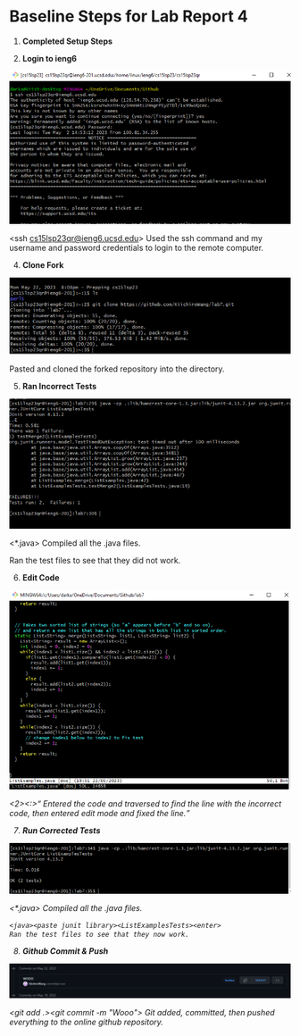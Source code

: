 # Baseline Steps for Lab Report 4

1. **Completed Setup Steps**

2. **Login to ieng6**


  ![Step4](Step4.PNG)
  
  <ssh cs15lsp23qr@ieng6.ucsd.edu><enter><entered password><enter>
  Used the ssh command and my username and password credentials to login to the remote computer.
  
4. **Clone Fork**
  
  
  ![Step5](Step5.PNG)
  
  <git clone><paste link><enter>
  Pasted and cloned the forked repository into the directory.
  
5. **Ran Incorrect Tests**
    
    
  ![Step6](Step6.PNG)
    
  <javac><paste junit library><*.java><enter>
  Compiled all the .java files.
    
   <java><paste junit library><ListExamplesTests><enter>
   Ran the test files to see that they did not work.
    
6. **Edit Code**
       
       
  ![Step7](Step7.PNG)
   
  <vim ListExamples.java><enter><up><up><up><up><up><up><up><up><up><up><i><right><right><right><right><right><right><backspace><2><escape><:><w><q><enter>
  Entered the code and traversed to find the line with the incorrect code, then entered edit mode and fixed the line.
            
7. **Run Corrected Tests**
            
  ![Step8](Step8.PNG)
      
  <javac><paste junit library><*.java><enter>
  Compiled all the .java files.

    <java><paste junit library><ListExamplesTests><enter>
    Ran the test files to see that they now work.
            
8. **Github Commit & Push**

  ![Step9](Step9.PNG)
      
   <git add .><git commit -m "Wooo"><git push origin main><username><password>
    Git added, committed, then pushed everything to the online github repository.

